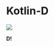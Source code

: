 # Kotlin-D
![](https://mmbiz.qpic.cn/mmbiz_jpg/jqw9LvhdsxIbwwvUTEOQI6hmuZjTVGqscGM34NibDXjMur1y5hDtkJCJGDXbqYwTRdpwBcBibjaAoDib2Q1sDPMtA/0?wx_fmt=jpeg)

**D!**

